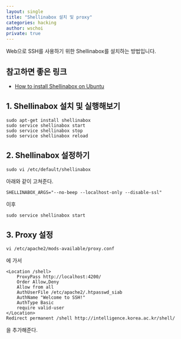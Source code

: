 ```yaml
---
layout: single
title: "Shellinabox 설치 및 proxy"
categories: hacking
author: wschoi
private: true
---
```


Web으로 SSH를 사용하기 위한 Shellinabox를 설치하는 방법입니다.

## 참고하면 좋은 링크

- [How to install Shellinabox on Ubuntu](https://www.smarthomebeginner.com/install-shellinabox-on-ubuntu/)


## 1. Shellinabox 설치 및 실행해보기

```
sudo apt-get install shellinabox
sudo service shellinabox start
sudo service shellinabox stop
sudo service shellinabox reload
```
	
## 2. Shellinabox 설정하기

```
sudo vi /etc/default/shellinabox
```

아래와 같이 고쳐준다.

```
SHELLINABOX_ARGS="--no-beep --localhost-only --disable-ssl"
```

이후

```
sudo service shellinabox start
```

## 3. Proxy 설정

```
vi /etc/apache2/mods-available/proxy.conf                                                                                                                                                           
```
에 가서

```
<Location /shell>
	ProxyPass http://localhost:4200/
    Order Allow,Deny
    Allow from all
	AuthUserFile /etc/apache2/.htpasswd_siab
	AuthName "Welcome to SSH!"
	AuthType Basic
	require valid-user
</Location>
Redirect permanent /shell http://intelligence.korea.ac.kr/shell/
```

을 추가해준다.
